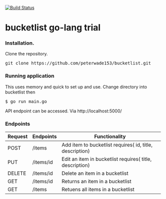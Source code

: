 [![Build Status](https://travis-ci.org/peterwade153/bucketlist.svg?branch=master)](https://travis-ci.org/peterwade153/bucketlist)

# bucketlist go-lang trial

### Installation.
Clone the repository.
<pre>
git clone https://github.com/peterwade153/bucketlist.git
</pre>

### Running application
This uses memory and quick to set up and use.
Change directory into bucketlist then
<pre>
$ go run main.go
</pre>

API endpoint can be accessed. Via http://localhost:5000/

### Endpoints

Request |       Endpoints                 |       Functionality
--------|---------------------------------|--------------------------------
POST    |  /items                         |        Add item to bucketlist requires( id, title, description)
PUT     |  /items/id                      |        Edit an item in bucketlist requires( title, description)
DELETE  |  /items/id                      |        Delete an item in a bucketlist
GET     |  /items/id                      |        Returns an item in a bucketlist
GET     |  /items                         |        Retuens all items in a bucketlist